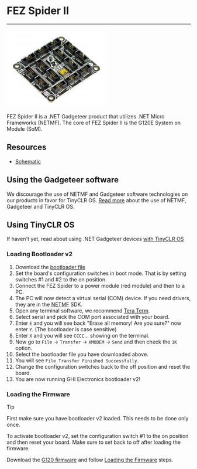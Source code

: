 # FEZ Spider II
---
![FEZ Spider II](images/fez-spider-ii.jpg)

FEZ Spider II is a .NET Gadgeteer product that utilizes .NET Micro Frameworks (NETMF). The core of FEZ Spider II is the G120E System on Module (SoM).

## Resources
* [Schematic](http://files.ghielectronics.com/downloads/Schematics/FEZ/FEZ%20Spider%20II%20Schematic.pdf)

## Using the Gadgeteer software
We discourage the use of NETMF and Gadgeteer software technologies on our products in favor for TinyCLR OS. [Read more](intro.md) about the use of NETMF, Gadgeteer and TinyCLR OS.

## Using TinyCLR OS
If haven't yet, read about using .NET Gadgeteer devices [with TinyCLR OS](intro.md#with-tinyclr-os)

### Loading Bootloader v2

1. Download the [bootloader file](../../software/loaders/ghi-bootloader.md#g120)
2. Set the board's configuration switches in boot mode. That is by setting switches #1 and #2 to the on position.
3. Connect the FEZ Spider to a power module (red module) and then to a PC.
4. The PC will now detect a virtual serial (COM) device. If you need drivers, they are in the [NETMF](../../software/netmf/intro.md) SDK.
5. Open any terminal software, we recommend [Tera Term](http://ttssh2.osdn.jp/).
6. Select serial and pick the COM port associated with your board.
7. Enter `E` and you will see back "Erase all memory! Are you sure?" now enter `Y`. (The bootloader is case sensitive)
8. Enter `X` and you will see `CCCC`... showing on the terminal.
9. Now go to `File` -> `Transfer` -> `XMODEM` -> `Send` and then check the `1K` option.
10. Select the bootloader file you have downloaded above.
11. You will see `File Transfer Finished Successfully`.
12. Change the configuration switches back to the off position and reset the board.
13. You are now running GHI Electronics bootloader v2!

### Loading the Firmware

> [!Tip]
> First make sure you have bootloader v2 loaded. This needs to be done only once.

To activate bootloader v2, set the configuration switch #1 to the on position and then reset your board. Make sure to set back to off after loading the firmware.

Download the [G120 firmware](../../software/tinyclr/downloads.md#g120) and follow [Loading the Firmware](../../software/loaders/ghi-bootloader.md#loading-the-firmware) steps.

